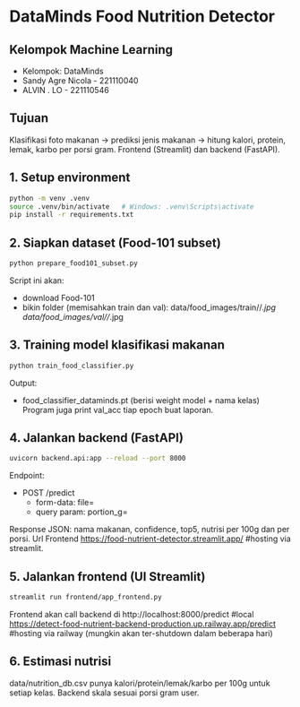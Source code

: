# DataMinds Food Nutrition Detector

## Kelompok Machine Learning
- Kelompok: DataMinds
- Sandy Agre Nicola - 221110040
- ALVIN . LO - 221110546

## Tujuan
Klasifikasi foto makanan -> prediksi jenis makanan -> hitung kalori, protein, lemak, karbo per porsi gram.
Frontend (Streamlit) dan backend (FastAPI).

## 1. Setup environment
```bash
python -m venv .venv
source .venv/bin/activate   # Windows: .venv\Scripts\activate
pip install -r requirements.txt
```

## 2. Siapkan dataset (Food-101 subset)
```bash
python prepare_food101_subset.py
```
Script ini akan:
- download Food-101
- bikin folder (memisahkan train dan val):
  data/food_images/train/<kelas>/*.jpg
  data/food_images/val/<kelas>/*.jpg

## 3. Training model klasifikasi makanan
```bash
python train_food_classifier.py
```
Output:
- food_classifier_dataminds.pt (berisi weight model + nama kelas)
Program juga print val_acc tiap epoch buat laporan.

## 4. Jalankan backend (FastAPI)
```bash
uvicorn backend.api:app --reload --port 8000
```
Endpoint:
- POST /predict
  - form-data: file=<image>
  - query param: portion_g=<gram>

Response JSON: nama makanan, confidence, top5, nutrisi per 100g dan per porsi.
Url Frontend https://food-nutrient-detector.streamlit.app/ #hosting via streamlit.


## 5. Jalankan frontend (UI Streamlit)
```bash
streamlit run frontend/app_frontend.py
```
Frontend akan call backend di http://localhost:8000/predict #local
https://detect-food-nutrient-backend-production.up.railway.app/predict #hosting via railway (mungkin akan ter-shutdown dalam beberapa hari)

## 6. Estimasi nutrisi
data/nutrition_db.csv punya kalori/protein/lemak/karbo per 100g untuk setiap kelas.
Backend skala sesuai porsi gram user.
